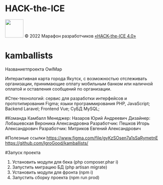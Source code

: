 # HACK-the-ICE
[<img src="https://static.tildacdn.com/tild3161-3361-4131-a662-636334383666/Group_1548.svg" height="60" />](https://ityakutia.com/hack-the-ice)
© 2022 Марафон разработчиков [«HACK-the-ICE 4.0»](https://ityakutia.com/hack-the-ice)


# kamballists

Названиетпроекта OwlMap

Интерактивная карта города Якутск, с возможностью отслеживать организации,
принимающие оплату мобильным банком или наличной оплатой и оставления сообщений
по организации.

#Стек-технологий:
сервис для разработки интерфейсов и прототипирования Figma;
языки программирования PHP, JavaScript;
Backend Laravel;
Frontend Vue;
СуБД MySQL;

#Команда Камбалл
Менеджер: Назаров Юрий Андреевич
Дизайнер: Лобашевская Вероника Александровна
Разработчик: Пешков Игорь Александрович
Разработчик: Митриков Евгений Александрович

#Полезные ссылки
https://www.figma.com/file/gyKzSOsen7a1sSaRymetnE
https://github.com/IgroGood/kamballists/

#Запуск проекта
1. Установить модули для бека (php composer.phar i)
2. Запустить миграцию БД (php artisan migrate)
3. Установить модули для фронта (npm i)
4. Запустить сборку проекта (npm run prod)

